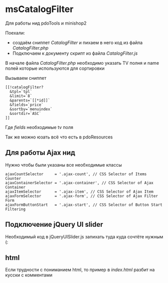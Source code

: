 # msCatalogFilter
Для работы нид pdoTools и minishop2

Поехали:

* создаём сниппет _CatalogFilter_ и пихаем в него код из файла _CatalogFilter.php_
* Подключаем к документу скрипт из файла _CatalogFilter.js_

В начале файла _CatalogFilter.php_ необходимо указать TV полня и name полей которые используются для сортировки

Вызываем сниппет
```
[[!catalogFilter?
  &tpl=`tpl`
  &limit=`8`
  &parents=`[[*id]]`
  &fields=`price`
  &sortby=`menuindex`
  &sortdir=`ASC`
]]
```
Где _fields_ необходимые tv поля

Так же можно юзать всё что есть в pdoResources

## Для работы Ajax нид
Нужно чтобы были указаны все необходимые классы
```
ajaxCountSelector     = '.ajax-count', // CSS Selector of Items Counter
ajaxContainerSelector = '.ajax-container', // CSS Selector of Ajax Container
ajaxItemSelector      = '.ajax-item', // CSS Selector of Ajax Item
ajaxFormSelector      = '.ajax-form', // CSS Selector of Ajax Filter Form
ajaxFormButtonStart   = '.ajax-start', // CSS Selector of Button Start Filtering
```

## Подключение jQuery UI slider
Необходимый код в jQueryUISlider.js запихать туда куда сочтёте нужным (:

## html
Если трудности с пониманием html, то пример в _index.html_ разбит на кусски с комментами
